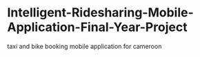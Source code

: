 # Intelligent-Ridesharing-Mobile-Application-Final-Year-Project
taxi and bike booking mobile application for cameroon
